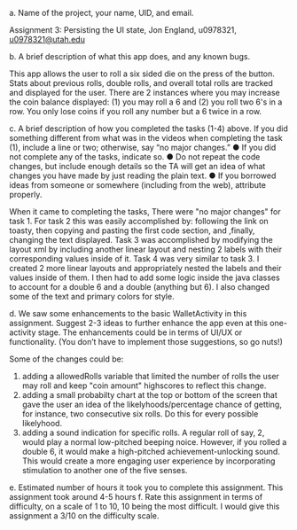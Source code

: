 
a. Name of the project, your name, UID, and email.

Assignment 3: Persisting the UI state, Jon England, u0978321, u0978321@utah.edu

b. A brief description of what this app does, and any known bugs.

This app allows the user to roll a six sided die on the press of the button.
Stats about previous rolls, double rolls, and overall total rolls are tracked and displayed for the user.
There are 2 instances where you may increase the coin balance displayed: (1) you may roll a 6 and (2)
you roll two 6's in a row. You only lose coins if you roll any number but a 6 twice in a row.

c. A brief description of how you completed the tasks (1-4) above. If you did
something different from what was in the videos when completing the task (1),
include a line or two; otherwise, say “no major changes.”
● If you did not complete any of the tasks, indicate so.
● Do not repeat the code changes, but include enough details so the TA will get
an idea of what changes you have made by just reading the plain text.
● If you borrowed ideas from someone or somewhere (including from the
web), attribute properly.

When it came to completing the tasks, There were "no major changes" for task 1. For task 2 this was easily accomplished by:
following the link on toasty, then copying and pasting the first code section, and ,finally, changing the text displayed. Task 3
was accomplished by modifying the layout xml by including another linear layout and nesting 2 labels with their corresponding values inside of it.
Task 4 was very similar to task 3. I created 2 more linear layouts and appropriately nested the labels and their values inside of them. I then had to add some
logic inside the java classes to account for a double 6 and a double (anything but 6). I also changed some of the text and primary colors for style.


d. We saw some enhancements to the basic WalletActivity in this assignment. Suggest
2-3 ideas to further enhance the app even at this one-activity stage. The
enhancements could be in terms of UI/UX or functionality. (You don’t have to
implement those suggestions, so go nuts!)

Some of the changes could be:
1. adding a allowedRolls variable that limited the number of rolls the user may roll and keep "coin amount" highscores to reflect this change.
2. adding a small probabilty chart at the top or bottom of the screen that gave the user an idea of the likelyhoods/percentage chance of getting,
 for instance, two consecutive six rolls. Do this for every possible likelyhood.
3. adding a sound indication for specific rolls. A regular roll of say, 2, would play a normal low-pitched beeping noice. However,
  if you rolled a double 6, it would make a high-pitched achievement-unlocking sound. This would create a more engaging user experience
  by incorporating stimulation to another one of the five senses.

e. Estimated number of hours it took you to complete this assignment.
 This assignment took around 4-5 hours
f. Rate this assignment in terms of difficulty, on a scale of 1 to 10, 10 being the most
difficult.
 I would give this assignment a 3/10 on the difficulty scale.